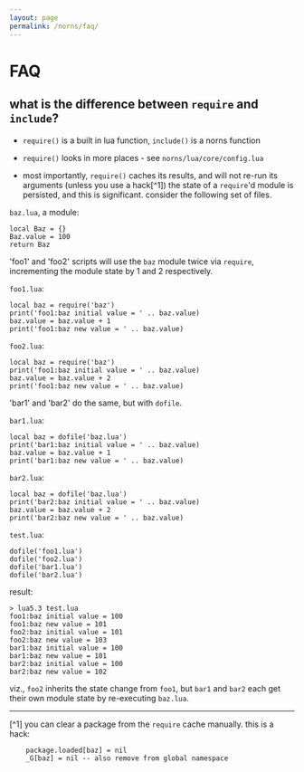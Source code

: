```yaml
---
layout: page
permalink: /norns/faq/
---
```


# FAQ

## what is the difference between `require` and `include`?

- `require()` is a built in lua function, `include()` is a norns function

- `require()` looks in more places - see `norns/lua/core/config.lua`

- most importantly, `require()` caches its results, and will not re-run its arguments (unless you use a hack[^1]) the state of a `require`'d module is persisted, and this is significant. consider the following set of files.

`baz.lua`, a module:
```
local Baz = {}
Baz.value = 100
return Baz
```

'foo1' and 'foo2' scripts will use the `baz` module twice via `require`, incrementing the module state by 1 and 2 respectively.

`foo1.lua`:
```
local baz = require('baz')
print('foo1:baz initial value = ' .. baz.value)
baz.value = baz.value + 1
print('foo1:baz new value = ' .. baz.value)
```

`foo2.lua`:
```
local baz = require('baz')
print('foo1:baz initial value = ' .. baz.value)
baz.value = baz.value + 2
print('foo1:baz new value = ' .. baz.value)
```

'bar1' and 'bar2' do the same, but with `dofile`.

`bar1.lua`:
```
local baz = dofile('baz.lua')
print('bar1:baz initial value = ' .. baz.value)
baz.value = baz.value + 1
print('bar1:baz new value = ' .. baz.value)
```

`bar2.lua`:
```
local baz = dofile('baz.lua')
print('bar2:baz initial value = ' .. baz.value)
baz.value = baz.value + 2
print('bar2:baz new value = ' .. baz.value)
```

`test.lua`:
```
dofile('foo1.lua')
dofile('foo2.lua')
dofile('bar1.lua')
dofile('bar2.lua')
```

result:

```
> lua5.3 test.lua
foo1:baz initial value = 100
foo1:baz new value = 101
foo2:baz initial value = 101
foo2:baz new value = 103
bar1:baz initial value = 100
bar1:baz new value = 101
bar2:baz initial value = 100
bar2:baz new value = 102
```

viz., `foo2` inherits the state change from `foo1`, but `bar1` and `bar2` each get their own module state by re-executing `baz.lua`.

---

[^1] you can clear a package from the `require` cache manually. this is a hack:
```
	package.loaded[baz] = nil
	_G[baz] = nil -- also remove from global namespace
```
